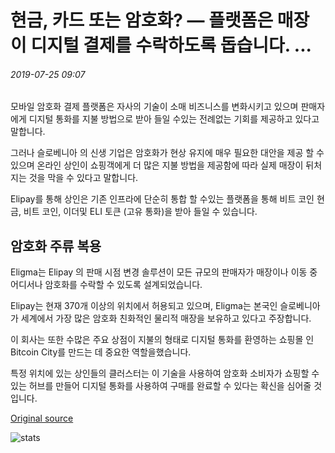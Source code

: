 # 현금, 카드 또는 암호화? — 플랫폼은 매장이 디지털 결제를 수락하도록 돕습니다. ...

###### 2019-07-25 09:07

모바일 암호화 결제 플랫폼은 자사의 기술이 소매 비즈니스를 변화시키고 있으며 판매자에게 디지털 통화를 지불 방법으로 받아 들일 수있는 전례없는 기회를 제공하고 있다고 말합니다.

그러나 슬로베니아 의 신생 기업은 암호화가 현상 유지에 매우 필요한 대안을 제공 할 수 있으며 온라인 상인이 쇼핑객에게 더 많은 지불 방법을 제공함에 따라 실제 매장이 뒤처지는 것을 막을 수 있다고 말합니다.

Elipay를 통해 상인은 기존 인프라에 단순히 통합 할 수있는 플랫폼을 통해 비트 코인 현금, 비트 코인, 이더및 ELI 토큰 (고유 통화)을 받아 들일 수 있습니다.

## 암호화 주류 복용

Eligma는 Elipay 의 판매 시점 변경 솔루션이 모든 규모의 판매자가 매장이나 이동 중 어디서나 암호화를 수락할 수 있도록 설계되었습니다.

Elipay는 현재 370개 이상의 위치에서 허용되고 있으며, Eligma는 본국인 슬로베니아가 세계에서 가장 많은 암호화 친화적인 물리적 매장을 보유하고 있다고 주장합니다.

이 회사는 또한 수많은 주요 상점이 지불의 형태로 디지털 통화를 환영하는 쇼핑몰 인 Bitcoin City를 만드는 데 중요한 역할을했습니다.

특정 위치에 있는 상인들의 클러스터는 이 기술을 사용하여 암호화 소비자가 쇼핑할 수 있는 허브를 만들어 디지털 통화를 사용하여 구매를 완료할 수 있다는 확신을 심어줄 것입니다.

[Original source](https://cointelegraph.com/news/cash-card-or-crypto-platform-helps-stores-accept-digital-payments)

![stats](https://c.statcounter.com/11760860/0/a89fa40b/1/ "stats")